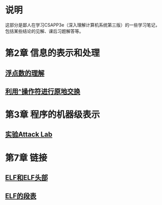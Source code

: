 

# 说明
这部分是鄙人在学习CSAPP3e（深入理解计算机系统第三版）的一些学习笔记，包括某些结论的见解、课后习题解答等。

# 第2章 信息的表示和处理
## [浮点数的理解](float.md)
## [利用^操作符进行原地交换](inplace_swap.md)

# 第3章 程序的机器级表示
## [实验Attack Lab](attack_lab.md)

# 第7章 链接
## [ELF和ELF头部](elf_file_header.md)
## [ELF的段表](elf_section_table.md)


